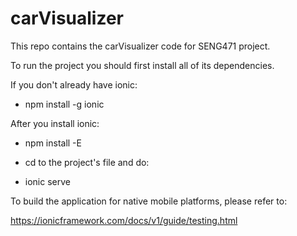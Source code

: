 # carVisualizer
This repo contains the carVisualizer code for SENG471 project. 

To run the project you should first install all of its dependencies. 

If you don't already have ionic: 
- npm install -g ionic

After you install ionic: 
 - npm install -E

 - cd to the project's file and do:

 - ionic serve

To build the application for native mobile platforms, please refer to: 

https://ionicframework.com/docs/v1/guide/testing.html


